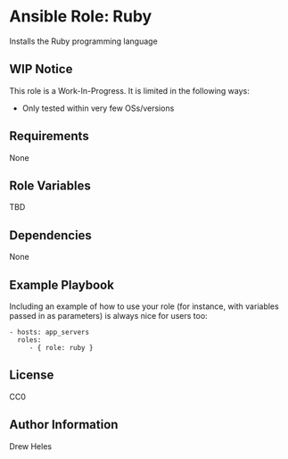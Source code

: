 Ansible Role: Ruby
=========

Installs the Ruby programming language

WIP Notice
----------

This role is a Work-In-Progress. It is limited in the following ways:

* Only tested within very few OSs/versions

Requirements
------------

None

Role Variables
--------------

TBD

Dependencies
------------

None

Example Playbook
----------------

Including an example of how to use your role (for instance, with variables passed in as parameters) is always nice for users too:

    - hosts: app_servers
      roles:
         - { role: ruby }

License
-------

CC0

Author Information
------------------

Drew Heles
